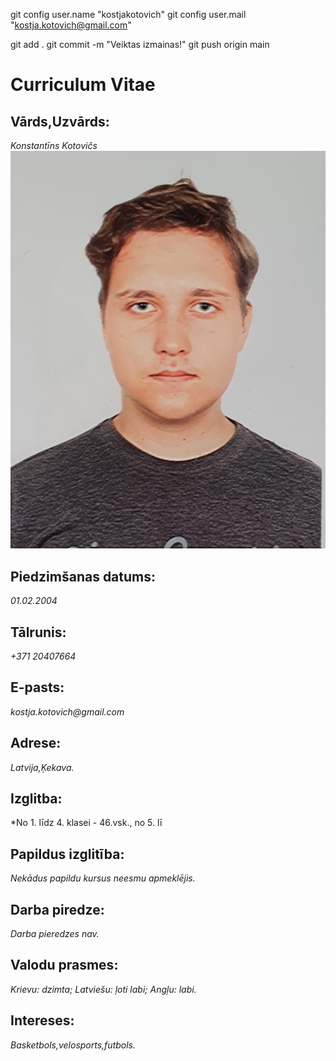 git config user.name "kostjakotovich"
git config user.mail "kostja.kotovich@gmail.com"

git add .
git commit -m "Veiktas izmainas!"
git push origin main

# Curriculum Vitae

## Vārds,Uzvārds:
_Konstantīns Kotovičs_![My picture](https://github.com/kostjakotovich/Mans-CV/blob/main/forCV.jpg)
## Piedzimšanas datums:
_01.02.2004_
## Tālrunis:
_+371 20407664_
## E-pasts:
_kostja.kotovich@gmail.com_
## Adrese:
_Latvija,Ķekava._

## Izglitba:
*No 1. līdz 4. klasei - 46.vsk., no 5. lī

## Papildus izglitība:
*Nekādus papildu kursus neesmu apmeklējis.*

## Darba piredze:
*Darba pieredzes nav.*

## Valodu prasmes:
*Krievu: dzimta;*
*Latviešu: ļoti labi;*
*Angļu: labi.*

## Intereses:
*Basketbols,velosports,futbols.*